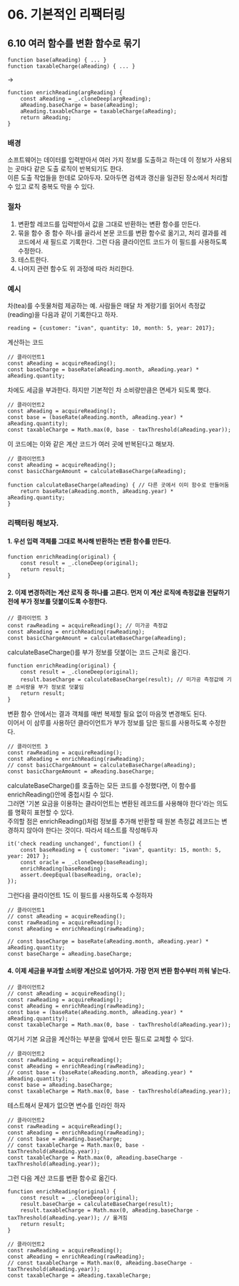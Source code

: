 # 06. 기본적인 리팩터링

## 6.10 여러 함수를 변환 함수로 묶기

```JS
function base(aReading) { ... }
function taxableCharge(aReading) { ... }
```
->
```JS
function enrichReading(argReading) {
	const aReading = _.cloneDeep(argReading);
	aReading.baseCharge = base(aReading);
	aReading.taxableCharge = taxableCharge(aReading);
	return aReading;
}
```

### 배경
소프트웨어는 데이터를 입력받아서 여러 가지 정보를 도출하고 하는데 이 정보가 사용되는 곳마다 같은 도출 로직이 반복되기도 한다.  
이른 도출 작업들을 한데로 모아두자. 모아두면 검색과 갱신을 일관된 장소에서 처리할 수 있고 로직 중복도 막을 수 있다.  

### 절차
1. 변환할 레코드를 입력받아서 값을 그대로 반환하는 변환 함수를 만든다.
2. 묶을 함수 중 함수 하나를 골라서 본문 코드를 변환 함수로 옮기고, 처리 결과를 레코드에서 새 필드로 기록한다. 그런 다음 클라이언트 코드가 이 필드를 사용하도록 수정한다.
3. 테스트한다. 
4. 나머지 관련 함수도 위 과정에 따라 처리한다.

### 예시
차(tea)를 수돗물처럼 제공하는 예. 사람들은 매달 차 계랑기를 읽어서 측정값(reading)을 다음과 같이 기록한다고 하자.
```JS
reading = {customer: "ivan", quantity: 10, month: 5, year: 2017};
```
계산하는 코드
```JS
// 클라이언트1
const aReading = acquireReading();
const baseCharge = baseRate(aReading.month, aReading.year) * aReading.quantity;
```
차에도 세금을 부과한다. 하지만 기본적인 차 소비량만큼은 면세가 되도록 했다.
```JS
// 클라이언트2
const aReading = acquireReading();
const base = (baseRate(aReading.month, aReading.year) * aReading.quantity);
const taxableCharge = Math.max(0, base - taxThreshold(aReading.year));
```
이 코드에는 이와 같은 계산 코드가 여러 곳에 반복된다고 해보자. 

```JS
// 클라이언트3
const aReading = acquireReading();
const basicChargeAmount = calculateBaseCharge(aReading);

function calculateBaseCharge(aReading) { // 다른 곳에서 이미 함수로 만들어둠
	return baseRate(aReading.month, aReading.year) * aReading.quantity;
}
```

### 리팩터링 해보자.
#### 1. 우선 입력 객체를 그대로 복사해 반환하는 변환 함수를 만든다.
```JS
function enrichReading(original) {
	const result = _.cloneDeep(original);
	return result;
}
```

#### 2. 이제 변경하려는 계산 로직 중 하나를 고른다. 먼저 이 계산 로직에 측정값을 전달하기 전에 부가 정보를 덧붙이도록 수정한다.
```JS
// 클라이언트 3
const rawReading = acquireReading(); // 미가공 측정값
const aReading = enrichReading(rawReading);
const basicChargeAmount = calculateBaseCharge(aReading);
```
calculateBaseCharge()를 부가 정보를 덧붙이는 코드 근처로 옮긴다.
```JS
function enrichReading(original) {
	const result = _.cloneDeep(original);
	result.baseCharge = calculateBaseCharge(result); // 미가공 측정값에 기본 소비량을 부가 정보로 덧붙임
	return result;
}
```
변환 함수 안에서는 결과 객체를 매번 복제할 필요 없이 마음껏 변경해도 된다.  
이어서 이 삼루를 사용하던 클라이언트가 부가 정보를 담은 필드를 사용하도록 수정한다.
```JS
// 클라이언트 3
const rawReading = acquireReading();
const aReading = enrichReading(rawReading);
// const basicChargeAmount = calculateBaseCharge(aReading);
const basicChargeAmount = aReading.baseCharge;
```
calculateBaseCharge()를 호출하는 모든 코드를 수정했다면, 이 함수를 enrichReading()안에 중첩시킬 수 있다.  
그러면 '기본 요금을 이용하는 클라이언트는 변환된 레코드를 사용해야 한다'라는 의도를 명확히 표현할 수 있다.  
주의할 점은 enrichReading()처럼 정보를 추가해 반환할 때 원본 측정값 레코드는 변경하지 않아야 한다는 것이다. 따라서 테스트를 작성해두자

```JS
it('check reading unchanged', function() {
	const baseReading = { customer: "ivan", quantity: 15, month: 5, year: 2017 };
	const oracle = _.cloneDeep(baseReading);
	enrichReading(baseReading);
	assert.deepEqual(baseReading, oracle);
});
```
그런다음 클라이언트 1도 이 필드를 사용하도록 수정하자
```JS
// 클라이언트1
// const aReading = acquireReading();
const rawReading = acquireReading();
const aReading = enrichReading(rawReading);

// const baseCharge = baseRate(aReading.month, aReading.year) * aReading.quantity;
const baseCharge = aReading.baseCharge;
```
#### 4. 이제 세금을 부과할 소비량 계산으로 넘어가자. 가장 먼저 변환 함수부터 끼워 넣는다. 
```JS
// 클라이언트2
// const aReading = acquireReading();
const rawReading = acquireReading();
const aReading = enrichReading(rawReading);
const base = (baseRate(aReading.month, aReading.year) * aReading.quantity);
const taxableCharge = Math.max(0, base - taxThreshold(aReading.year));
```
여기서 기본 요금을 계산하는 부분을 앞에서 만든 필드로 교체할 수 있다.
```JS
// 클라이언트2
const rawReading = acquireReading();
const aReading = enrichReading(rawReading);
// const base = (baseRate(aReading.month, aReading.year) * aReading.quantity);
const base = aReading.baseCharge;
const taxableCharge = Math.max(0, base - taxThreshold(aReading.year));
```
테스트해서 문제가 없으면 변수를 인라인 하자

```JS
// 클라이언트2
const rawReading = acquireReading();
const aReading = enrichReading(rawReading);
// const base = aReading.baseCharge;
// const taxableCharge = Math.max(0, base - taxThreshold(aReading.year));
const taxableCharge = Math.max(0, aReading.baseCharge - taxThreshold(aReading.year));
```
그런 다음 계산 코드를 변환 함수로 옮긴다.
```JS
function enrichReading(original) {
	const result = _.cloneDeep(original);
	result.baseCharge = calculateBaseCharge(result);
	result.taxableCharge = Math.max(0, aReading.baseCharge - taxThreshold(aReading.year)); // 옮겨짐
	return result;
}
```
```JS
// 클라이언트2
const rawReading = acquireReading();
const aReading = enrichReading(rawReading);
// const taxableCharge = Math.max(0, aReading.baseCharge - taxThreshold(aReading.year));
const taxableCharge = aReading.taxableCharge;
```



































